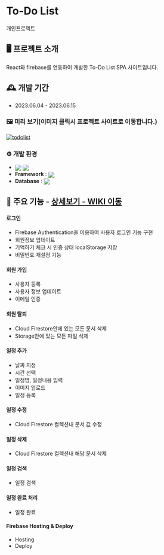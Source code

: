 # To-Do List
개인프로젝트

## 🖥️ 프로젝트 소개
React와 firebase를 연동하여 개발한 To-Do List SPA 사이트입니다.
<br>

## 🕰️ 개발 기간
* 2023.06.04 - 2023.06.15

### 🖼️ 미리 보기(이미지 클릭시 프로젝트 사이트로 이동합니다.)
[![todolist](https://file.notion.so/f/s/f5b1c8e6-b9c8-49d5-b8fa-d282d1af09a8/todolist.gif?id=b074281b-99e6-4631-9338-13f4d2d39966&table=block&spaceId=c27fd0d8-39d6-4196-a8f4-dab934ac5eab&expirationTimestamp=1687322853551&signature=GjPkD97o0Ie8nGp9JWtjcd2oRO4u_PIvtCw8ZXe6RO0)](https://todo-app-926dd.firebaseapp.com)

### ⚙️ 개발 환경
- <img valign="middle" src="https://img.shields.io/badge/NodeJs-339933?style=for-the-badge&logo=Node.Js&logoColor=white"> <img valign="middle" src="https://img.shields.io/badge/Sass-CC6699?style=for-the-badge&logo=Sass&logoColor=white">
- **Framework** : <img valign="middle" src="https://img.shields.io/badge/React-61DAFB?style=for-the-badge&logo=React&logoColor=white">
- **Database** : <img valign="middle" src="https://img.shields.io/badge/Firebase-FFCA28?style=for-the-badge&logo=Firebase&logoColor=white">


## 📌 주요 기능 - <a href="https://github.com/donggoong/Front-End/wiki/To-Do-List" >상세보기 - WIKI 이동</a>
#### 로그인
- Firebase Authentication을 이용하여 사용자 로그인 기능 구현
- 회원정보 업데이트
- 기억하기 체크 시 인증 상태 localStorage 저장
- 비밀번호 재설정 기능
#### 회원 가입
- 사용자 등록
- 사용자 정보 업데이트
- 이메일 인증
#### 회원 탈퇴
- Cloud Firestore안에 있는 모든 문서 삭제
- Storage안에 있는 모든 파일 삭제

#### 일정 추가
- 날짜 지정
- 시간 선택
- 일정명, 일정내용 입력
- 이미지 업로드
- 일정 등록
#### 일정 수정
- Cloud Firestore 컬렉션내 문서 값 수정
#### 일정 삭제
- Cloud Firestore 컬렉션내 해당 문서 삭제
#### 일정 검색
- 일정 검색
#### 일정 완료 처리
- 일정 완료

#### Firebase Hosting & Deploy 
- Hosting
- Deploy
